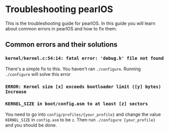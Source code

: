 # Troubleshooting pearlOS
This is the troubleshooting guide for pearlOS. In this guide you will learn about common errors
in pearlOS and how to fix them.

## Common errors and their solutions

### ``kernel/kernel.c:54:14: fatal error: 'debug.h' file not found``
There's a simple fix to this. You haven't ran ``./configure``. Running
``./configure`` will solve this error

### ``ERROR: Kernel size [x] exceeds bootloader limit ([y] bytes) Increase``
### ``KERNEL_SIZE in boot/config.asm to at least [z] sectors``
You need to go into ``config/profiles/{your_profile}`` and change the value
``KERNEL_SIZE`` in ``config.asm`` to be ``z``. Then run ``./configure {your_profile}``
and you should be done.
